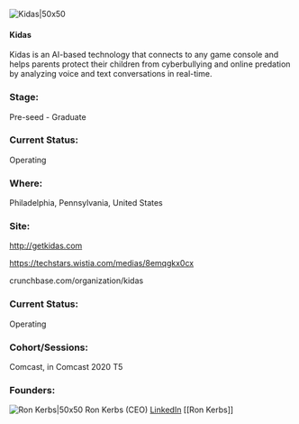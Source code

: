 

![Kidas|50x50](https://apimg.techstars.com/connect/images/image_files/5f501adaa36c11609e00006d/original/Final_logo.png)

#### Kidas
Kidas is an AI-based technology that connects to any game console and helps parents protect their children from cyberbullying and online predation by analyzing voice and text conversations in real-time.

### Stage: 
Pre-seed - Graduate 

### Current Status: 
Operating

### Where:
Philadelphia, Pennsylvania, United States

### Site:
http://getkidas.com

https://techstars.wistia.com/medias/8emqgkx0cx

crunchbase.com/organization/kidas

### Current Status: 
Operating

### Cohort/Sessions: 
Comcast, in Comcast 2020 T5

### Founders: 

![Ron Kerbs|50x50](https://apimg.techstars.com/connect/images/image_files/5f34438e34a60d0abe000208/original/Ron_-current.png) Ron Kerbs (CEO) [LinkedIn](https://linkedin.com/in/ron-kerbs) [[Ron Kerbs]]


